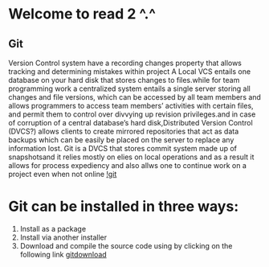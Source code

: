 # Welcome to read 2 ^.^

##  Git 
Version Control system have a recording changes property that allows tracking  and determining mistakes within project 
A Local VCS entails one database on your hard disk that stores changes to files.while for team programming work a  centralized system entails a single server storing all changes and file versions, 
which can be accessed by all team members and allows programmers to access team members’ activities with certain files,
and permit them to control over divvying up revision privileges.and in case of corruption of a central database’s hard disk,Distributed Version Control (DVCS?) allows clients
to create mirrored repositories that act as data backups which can be easily be placed on the server to replace any information lost.
Git is a DVCS that stores commit system made up of snapshotsand it relies mostly on elies on local operations and as a result it allows for process expediency and also allws one to continue work on a project even when not online 
[!git](https://www.qsstechnosoft.com/wp-content/uploads/2019/05/Distributed-Version-Control-Banner-min-1-1024x512.png)
# Git can be installed in three ways:
 1) Install as a package
 2) Install via another installer
 3) Download and compile the source code using by clicking on the following link
 [gitdownload](http://git-scm.com/download/win)
